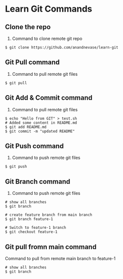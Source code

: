 # Learn Git Commands

## Clone the repo
1. Command to clone remote git repo
```shell
$ git clone https://github.com/anandnevase/learn-git
```

## Git Pull command
1. Command to pull remote git files
```shell
$ git pull
```

## Git Add & Commit command
1. Command to pull remote git files
```shell
$ echo "Hello from GIT" > test.sh
# Added some content in README.md
$ git add README.md
$ git commit -m "updated README"
```

## Git Push command
1. Command to push remote git files
```shell
$ git push
```

## Git Branch command
1. Command to push remote git files
```shell
# show all branches
$ git branch 

# create feature branch from main branch
$ git branch feature-1

# Switch to feature-1 branch
$ git checkout feature-1
```

## Git pull fromn main command
Command to pull from remote main branch to feature-1
```shell
# show all branches
$ git branch 
```